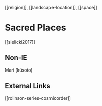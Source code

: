 [[religion]], [[landscape-location]], [[space]]
# Sacred Places

[[sielicki2017]]

## Non-IE
Mari (küsoto)

## External Links
[[rolinson-series-cosmicorder]]